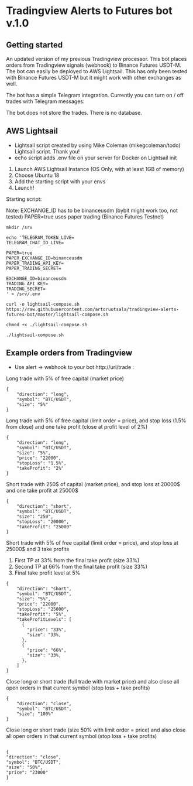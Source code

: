 # Tradingview Alerts to Futures bot v.1.0

## Getting started

An updated version of my previous Tradingview processor. This bot places orders from Tradingview signals (webhook) to Binance Futures USDT-M. The bot can easily be deployed to AWS Lightsail. This has only been tested with Binance Futures USDT-M but it might work with other exchanges as well.

The bot has a simple Telegram integration. Currently you can turn on / off trades with Telegram messages.

The bot does not store the trades. There is no database.

## AWS Lightsail

- Lightsail script created by using Mike Coleman (mikegcoleman/todo) Lightsail script. Thank you!
- echo script adds .env file on your server for Docker on Lightsail init

1. Launch AWS Lightsail Instance (OS Only, with at least 1GB of memory)
2. Choose Ubuntu 18
3. Add the starting script with your envs
4. Launch!

Starting script:

Note:
EXCHANGE_ID has to be binanceusdm (bybit might work too, not tested)
PAPER=true uses paper trading (Binance Futures Testnet)

```
mkdir /srv

echo 'TELEGRAM_TOKEN_LIVE=
TELEGRAM_CHAT_ID_LIVE=

PAPER=true
PAPER_EXCHANGE_ID=binanceusdm
PAPER_TRADING_API_KEY=
PAPER_TRADING_SECRET=

EXCHANGE_ID=binanceusdm
TRADING_API_KEY=
TRADING_SECRET=
' > /srv/.env

curl -o lightsail-compose.sh https://raw.githubusercontent.com/artoruotsala/tradingview-alerts-futures-bot/master/lightsail-compose.sh

chmod +x ./lightsail-compose.sh

./lightsail-compose.sh

```

## Example orders from Tradingview

- Use alert -> webhook to your bot http://url/trade :

Long trade with 5% of free capital (market price)

```
{
    "direction": "long",
    "symbol": "BTC/USDT",
    "size": "5%"
}
```

Long trade with 5% of free capital (limit order = price), and stop loss (1.5% from close) and one take profit (close at profit level of 2%)

```
{
    "direction": "long",
    "symbol": "BTC/USDT",
    "size": "5%",
    "price": "22000",
    "stopLoss": "1.5%",
    "takeProfit": "2%"
}
```

Short trade with 250$ of capital (market price), and stop loss at 20000$ and one take profit at 25000$

```
{
    "direction": "short",
    "symbol": "BTC/USDT",
    "size": "250",
    "stopLoss": "20000",
    "takeProfit": "25000"
}
```

Short trade with 5% of free capital (limit order = price), and stop loss at 25000$ and 3 take profits

1. First TP at 33% from the final take profit (size 33%)
2. Second TP at 66% from the final take profit (size 33%)
3. Final take profit level at 5%

```
{
    "direction": "short",
    "symbol": "BTC/USDT",
    "size": "5%",
    "price": "22000",
    "stopLoss": "25000",
    "takeProfit": "5%",
    "takeProfitLevels": [
      {
        "price": "33%",
        "size": "33%,
      },
      {
        "price": "66%",
        "size": "33%,
      },
    ]
}
```

Close long or short trade (full trade with market price) and also close all open orders in that current symbol (stop loss + take profits)

```
{
    "direction": "close",
    "symbol": "BTC/USDT",
    "size": "100%"
}
```

Close long or short trade (size 50% with limit order = price) and also close all open orders in that current symbol (stop loss + take profits)

```

{
"direction": "close",
"symbol": "BTC/USDT",
"size": "50%",
"price": "23000"
}

```
